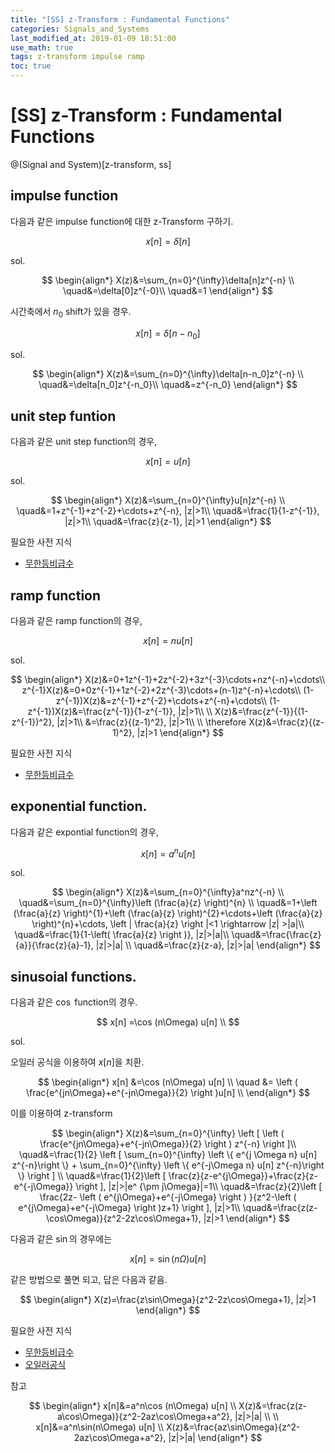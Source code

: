 ```yaml
---
title: "[SS] z-Transform : Fundamental Functions"
categories: Signals_and_Systems
last_modified_at: 2019-01-09 18:51:00
use_math: true
tags: z-transform impulse ramp
toc: true
---
```


# [SS] z-Transform : Fundamental Functions
@(Signal and System)[z-transform, ss]

## impulse function

다음과 같은 impulse function에 대한 z-Transform 구하기.

$$
x[n]=\delta[n]
$$

sol.

$$
\begin{align*}
X(z)&=\sum_{n=0}^{\infty}\delta[n]z^{-n} \\
\quad&=\delta[0]z^{-0}\\
\quad&=1
\end{align*}
$$

시간축에서 $n_0$ shift가 있을 경우.

$$
x[n]=\delta[n-n_0]
$$

sol.

$$
\begin{align*}
X(z)&=\sum_{n=0}^{\infty}\delta[n-n_0]z^{-n} \\
\quad&=\delta[n_0]z^{-n_0}\\
\quad&=z^{-n_0}
\end{align*}
$$

## unit step funtion

다음과 같은 unit step function의 경우,

$$
x[n]=u[n] 
$$

sol.

$$
\begin{align*}
X(z)&=\sum_{n=0}^{\infty}u[n]z^{-n} \\
\quad&=1+z^{-1}+z^{-2}+\cdots+z^{-n}, |z|>1\\
\quad&=\frac{1}{1-z^{-1}}, |z|>1\\
\quad&=\frac{z}{z-1}, |z|>1
\end{align*}
$$

필요한 사전 지식
* [무한등비급수](http://j1w2k3.tistory.com/685)

## ramp function

다음과 같은 ramp function의 경우,

$$
x[n]=nu[n]
$$  

sol.

$$
\begin{align*}
X(z)&=0+1z^{-1}+2z^{-2}+3z^{-3}\cdots+nz^{-n}+\cdots\\
z^{-1}X(z)&=0+0z^{-1}+1z^{-2}+2z^{-3}\cdots+(n-1)z^{-n}+\cdots\\
(1-z^{-1})X(z)&=z^{-1}+z^{-2}+\cdots+z^{-n}+\cdots\\
(1-z^{-1})X(z)&=\frac{z^{-1}}{1-z^{-1}}, |z|>1\\
\\
X(z)&=\frac{z^{-1}}{(1-z^{-1})^2}, |z|>1\\
&=\frac{z}{(z-1)^2}, |z|>1\\
\\
\therefore X(z)&=\frac{z}{(z-1)^2}, |z|>1
\end{align*}
$$

필요한 사전 지식
* [무한등비급수](http://j1w2k3.tistory.com/685)

## exponential function.

다음과 같은 expontial function의 경우,

$$
x[n]=a^n u[n] 
$$

sol.

$$
\begin{align*}
X(z)&=\sum_{n=0}^{\infty}a^nz^{-n} \\
\quad&=\sum_{n=0}^{\infty}\left (\frac{a}{z} \right)^{n} \\
\quad&=1+\left (\frac{a}{z} \right)^{1}+\left (\frac{a}{z} \right)^{2}+\cdots+\left (\frac{a}{z} \right)^{n}+\cdots, \left | \frac{a}{z} \right |<1 \rightarrow |z| >|a|\\
\quad&=\frac{1}{1-\left( \frac{a}{z} \right )}, |z|>|a|\\
\quad&=\frac{\frac{z}{a}}{\frac{z}{a}-1}, |z|>|a| \\
\quad&=\frac{z}{z-a}, |z|>|a|
\end{align*}
$$

## sinusoial functions.

다음과 같은 $\cos$ function의 경우.

$$
x[n] =\cos (n\Omega) u[n] \\
$$

sol.

오일러 공식을 이용하여 $x[n]$을 치환.

$$
\begin{align*}
x[n] &=\cos (n\Omega) u[n] \\
\quad &= \left ( \frac{e^{jn\Omega}+e^{-jn\Omega}}{2} \right )u[n] \\
\end{align*}
$$

이를 이용하여 z-transform

$$
\begin{align*}
X(z)&=\sum_{n=0}^{\infty} \left [ \left ( \frac{e^{jn\Omega}+e^{-jn\Omega}}{2} \right ) z^{-n} \right ]\\
\quad&=\frac{1}{2} \left [ \sum_{n=0}^{\infty} \left \{ e^{j \Omega n} u[n] z^{-n}\right \}  + \sum_{n=0}^{\infty} \left \{ e^{-j\Omega n} u[n] z^{-n}\right \} \right ] \\
\quad&=\frac{1}{2}\left [ \frac{z}{z-e^{j\Omega}}+\frac{z}{z-e^{-j\Omega}} \right ], |z|>|e^ {\pm j\Omega}|=1\\
\quad&=\frac{z}{2}\left [ \frac{2z- \left ( e^{j\Omega}+e^{-j\Omega} \right ) }{z^2-\left ( e^{j\Omega}+e^{-j\Omega} \right )z+1} \right ], |z|>1\\
\quad&=\frac{z(z-\cos\Omega)}{z^2-2z\cos\Omega+1}, |z|>1
\end{align*}
$$

다음과 같은 $\sin$의 경우에는

$$
x[n]=\sin (n\Omega) u[n]
$$

같은 방법으로 풀면 되고, 답은 다음과 같음.

$$
\begin{align*}
X(z)=\frac{z\sin\Omega}{z^2-2z\cos\Omega+1}, |z|>1
\end{align*}
$$

필요한 사전 지식
* [무한등비급수](http://j1w2k3.tistory.com/685)
* [오일러공식](http://www.ktword.co.kr/word/abbr_view.php?m_temp1=3767)

참고

$$
\begin{align*}
x[n]&=a^n\cos (n\Omega) u[n] \\
X(z)&=\frac{z(z-a\cos\Omega)}{z^2-2az\cos\Omega+a^2}, |z|>|a| \\
\\
x[n]&=a^n\sin(n\Omega) u[n] \\
X(z)&=\frac{az\sin\Omega}{z^2-2az\cos\Omega+a^2}, |z|>|a|
\end{align*}
$$

